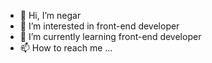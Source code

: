 - 👋 Hi, I’m negar
- 👀 I’m interested in front-end developer
- 🌱 I’m currently learning front-end developer
- 📫 How to reach me ...

<!---
negar-mirshekar/negar-mirshekar is a ✨ special ✨ repository because its `README.md` (this file) appears on your GitHub profile.
You can click the Preview link to take a look at your changes.
--->
